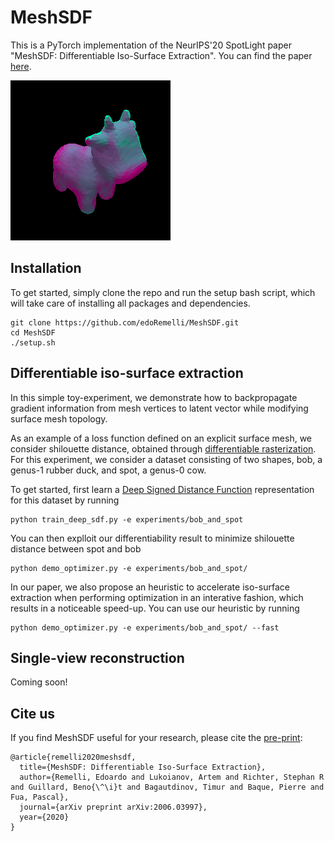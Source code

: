 # MeshSDF

This is a PyTorch implementation of the NeurIPS'20 SpotLight paper "MeshSDF: Differentiable Iso-Surface Extraction". You can find the paper [here](https://arxiv.org/abs/2006.03997). 

![](experiments/bob_and_spot/Optimizations/movie.gif)

## Installation

To get started, simply clone the repo and run the setup bash script, which will take care of installing all packages and dependencies. 

```
git clone https://github.com/edoRemelli/MeshSDF.git
cd MeshSDF
./setup.sh
```

## Differentiable iso-surface extraction

In this simple toy-experiment, we demonstrate how to backpropagate gradient information from mesh
vertices to latent vector while modifying surface mesh topology.

As an example of a loss function defined on an explicit surface mesh, we consider shilouette
distance, obtained through [differentiable rasterization](https://hiroharu-kato.com/publication/neural_renderer/).
For this experiment, we consider a dataset consisting of two shapes, bob, a genus-1 rubber duck, and spot, a genus-0 cow.

To get started, first learn a [Deep Signed Distance Function](https://openaccess.thecvf.com/content_CVPR_2019/html/Park_DeepSDF_Learning_Continuous_Signed_Distance_Functions_for_Shape_Representation_CVPR_2019_paper.html) representation for this dataset by running

```
python train_deep_sdf.py -e experiments/bob_and_spot
```

You can then explloit our differentiability result to minimize shilouette distance between spot and bob

```
python demo_optimizer.py -e experiments/bob_and_spot/
```

In our paper, we also propose an heuristic to accelerate iso-surface extraction when performing optimization in an interative fashion, which results in a noticeable speed-up. You can use our heuristic by running

```
python demo_optimizer.py -e experiments/bob_and_spot/ --fast
```

## Single-view reconstruction 

Coming soon!

## Cite us

If you find MeshSDF useful for your research, please cite the
[pre-print](https://arxiv.org/abs/2006.03997):
```
@article{remelli2020meshsdf,
  title={MeshSDF: Differentiable Iso-Surface Extraction},
  author={Remelli, Edoardo and Lukoianov, Artem and Richter, Stephan R and Guillard, Beno{\^\i}t and Bagautdinov, Timur and Baque, Pierre and Fua, Pascal},
  journal={arXiv preprint arXiv:2006.03997},
  year={2020}
}
```
